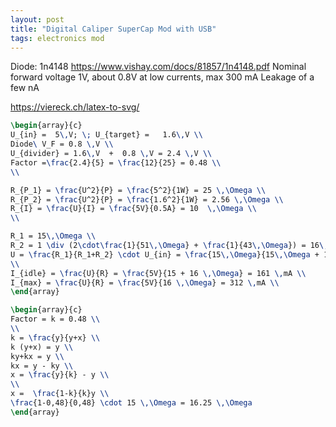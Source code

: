 ```yaml
---
layout: post
title: "Digital Caliper SuperCap Mod with USB"
tags: electronics mod
---
```


Diode: 1n4148 https://www.vishay.com/docs/81857/1n4148.pdf
Nominal forward voltage 1V, about 0.8V at low currents, max 300 mA
Leakage of a few nA

https://viereck.ch/latex-to-svg/
```latex
\begin{array}{c}
U_{in} =  5\,V; \; U_{target} =   1.6\,V \\
Diode\ V_F = 0.8 \,V \\
U_{divider} = 1.6\,V  +  0.8 \,V = 2.4 \,V \\
Factor =\frac{2.4}{5} = \frac{12}{25} = 0.48 \\
\\

R_{P_1} = \frac{U^2}{P} = \frac{5^2}{1W} = 25 \,\Omega \\
R_{P_2} = \frac{U^2}{P} = \frac{1.6^2}{1W} = 2.56 \,\Omega \\
R_{I} = \frac{U}{I} = \frac{5V}{0.5A} = 10  \,\Omega \\
\\

R_1 = 15\,\Omega \\
R_2 = 1 \div (2\cdot\frac{1}{51\,\Omega} + \frac{1}{43\,\Omega}) = 16\,\Omega \\
U = \frac{R_1}{R_1+R_2} \cdot U_{in} = \frac{15\,\Omega}{15\,\Omega + 16\,\Omega} \cdot 5\,V = 2.42\,V \\
\\
I_{idle} = \frac{U}{R} = \frac{5V}{15 + 16 \,\Omega} = 161 \,mA \\
I_{max} = \frac{U}{R} = \frac{5V}{16 \,\Omega} = 312 \,mA \\
\end{array}
```

<!-- ```latex
\begin{array}{c}
Factor =\frac{2.4}{5} = \frac{12}{25} = 0.48 \\
\\
\frac{12}{25} = \frac{x}{x+y} \\
\frac{12}{25} - \frac{x}{x+y} = 0  \\
\frac{12(x+y) - 25x}{25(x+y)} = 0 \\
\frac{-13x+12y}{25x+25y} = 0 \\
\\
-13x+12y \to 0 \\
13x = 12y \\
x = \frac{12}{13}y
\end{array}
``` 
-->

```latex
\begin{array}{c}
Factor = k = 0.48 \\
\\
k = \frac{y}{y+x} \\
k (y+x) = y \\
ky+kx = y \\
kx = y - ky \\
x = \frac{y}{k} - y \\
\\
x =  \frac{1-k}{k}y \\
\frac{1-0,48}{0,48} \cdot 15 \,\Omega = 16.25 \,\Omega
\end{array}
```